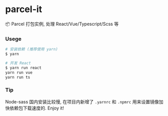 # parcel-it
:package: Parcel 打包实例, 处理 React/Vue/Typescript/Scss 等

### Usege

```bash
# 安装依赖 (推荐使用 yarn)
$ yarn

# 开发 React
$ yarn run react
yarn run vue
yarn run ts
```

### Tip

Node-sass 国内安装比较慢, 在项目内新增了 `.yarnrc` 和 `.npmrc` 用来设置镜像加快依赖包下载速度的. Enjoy it!